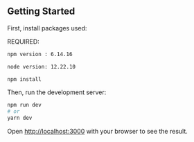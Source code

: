 
## Getting Started

First, install packages used:


REQUIRED:
```bash
npm version : 6.14.16
```

```bash
node version: 12.22.10
```


```bash
npm install
```
Then, run the development server:

```bash
npm run dev
# or
yarn dev
```

Open [http://localhost:3000](http://localhost:3000) with your browser to see the result.

